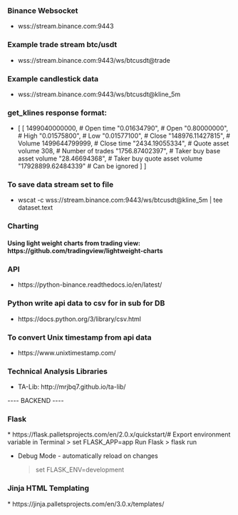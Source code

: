 <h3>Binance Websocket</h2>
<ul><li>wss://stream.binance.com:9443</li></ul>

<h3>Example trade stream btc/usdt</h3>
<ul><li>wss://stream.binance.com:9443/ws/btcusdt@trade</li></ul>

<h3>Example candlestick data</h3>
<ul><li>wss://stream.binance.com:9443/ws/btcusdt@kline_5m</li></ul>

<h3>get_klines response format: </h3>
<ul><li>[
    [
        1499040000000,      # Open time
        "0.01634790",       # Open
        "0.80000000",       # High
        "0.01575800",       # Low
        "0.01577100",       # Close
        "148976.11427815",  # Volume
        1499644799999,      # Close time
        "2434.19055334",    # Quote asset volume
        308,                # Number of trades
        "1756.87402397",    # Taker buy base asset volume
        "28.46694368",      # Taker buy quote asset volume
        "17928899.62484339" # Can be ignored
    ]
]</ul></li>

<h3>To save data stream set to file</h3>
<ul><li>wscat -c wss://stream.binance.com:9443/ws/btcusdt@kline_5m | tee dataset.text</ul></li>

<h3>Charting</h3>
<h4>Using light weight charts from trading view: https://github.com/tradingview/lightweight-charts</h4>

<h3>API</h3>
<ul><li>https://python-binance.readthedocs.io/en/latest/</li></ul>

<h3>Python write api data to csv for in sub for DB</h3>
<ul><li>https://docs.python.org/3/library/csv.html</li></ul>

<h3>To convert Unix timestamp from api data</h3>
<ul><li>https://www.unixtimestamp.com/</li></ul>

<h3>Technical Analysis Libraries</h3>
<ul><li>TA-Lib: http://mrjbq7.github.io/ta-lib/</li></ul>


---- BACKEND ----
<h3>Flask</h3>
* https://flask.palletsprojects.com/en/2.0.x/quickstart/#
    Export environment variable in Terminal
        > set FLASK_APP=app
    Run Flask
        > flask run

* Debug Mode - automatically reload on changes
    > set FLASK_ENV=development


<h3>Jinja HTML Templating</h3>
* https://jinja.palletsprojects.com/en/3.0.x/templates/


